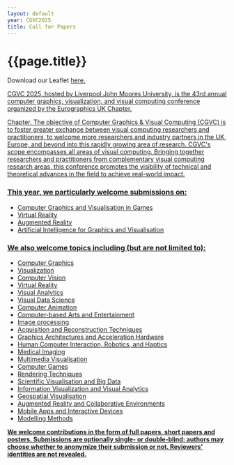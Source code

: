 ```yaml
---
layout: default
year: CGVC2025
title: Call for Papers
---
```


<h1>{{page.title}}</h1>

  <p>
    Download our Leaflet <a href="CGVC2025/CallForPapers.zip">here.
  </p>
  
<p>
CGVC 2025, hosted by Liverpool John Moores University, is the 43rd annual computer graphics, visualization, and visual computing conference organized by the Eurographics UK Chapter.
  
Chapter. The objective of Computer Graphics & Visual Computing (CGVC) is to foster greater exchange between visual computing researchers and practitioners, to welcome more researchers and industry partners in the UK, Europe, and beyond into this rapidly growing area of research. CGVC's scope encompasses all areas of visual computing. Bringing together researchers and practitioners from complementary visual computing research areas, this conference promotes the visibility of technical and theoretical advances in the field to achieve real-world impact.
</p>


### This year, we particularly welcome submissions on:
  - Computer Graphics and Visualisation in Games 
  - Virtual Reality 
  - Augmented Reality 
  - Artificial Intelligence for Graphics and Visualisation


### We also welcome topics including (but are not limited to):
  - Computer Graphics
  - Visualization
  - Computer Vision
  - Virtual Reality
  - Visual Analytics
  - Visual Data Science
  - Computer Animation
  - Computer-based Arts and Entertainment
  - Image processing 
  - Acquisition and Reconstruction Techniques 
  - Graphics Architectures and Acceleration Hardware 
  - Human Computer Interaction, Robotics, and Haptics
  - Medical Imaging 
  - Multimedia Visualisation 
  - Computer Games 
  - Rendering Techniques 
  - Scientific Visualisation and Big Data 
  - Information Visualization and Visual Analytics 
  - Geospatial Visualisation 
  - Augmented Reality and Collaborative Environments 
  - Mobile Apps and Interactive Devices 
  - Modelling Methods

**We welcome contributions in the form of full papers, short papers and posters. Submissions are optionally single- or double-blind: authors may choose whether to anonymize their submission or not. Reviewers' identities are not revealed.**


